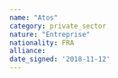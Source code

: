```yaml
---
name: "Atos"
category: private_sector
nature: "Entreprise"
nationality: FRA
alliance: 
date_signed: '2018-11-12'
---
```

    